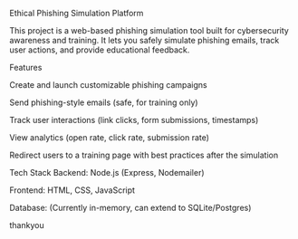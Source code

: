 
 Ethical Phishing Simulation Platform

This project is a web-based phishing simulation tool built for cybersecurity awareness and training.
It lets you safely simulate phishing emails, track user actions, and provide educational feedback.

Features

Create and launch customizable phishing campaigns

Send phishing-style emails (safe, for training only)

Track user interactions (link clicks, form submissions, timestamps)

View analytics (open rate, click rate, submission rate)

Redirect users to a training page with best practices after the simulation

Tech Stack
Backend: Node.js (Express, Nodemailer)

Frontend: HTML, CSS, JavaScript

Database: (Currently in-memory, can extend to SQLite/Postgres)

thankyou
